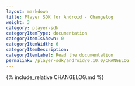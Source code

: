 ```yaml
---
layout: markdown
title: Player SDK for Android - Changelog
weight: 3
category: player-sdk
categoryItemType: documentation
categoryItemIsShown: 0
categoryItemWidth: 6
categoryItemDescription:
categoryItemLabel: Read the documentation
permalink: /player-sdk/android/0.10.0/CHANGELOG
---
```

{% include_relative CHANGELOG.md  %}
